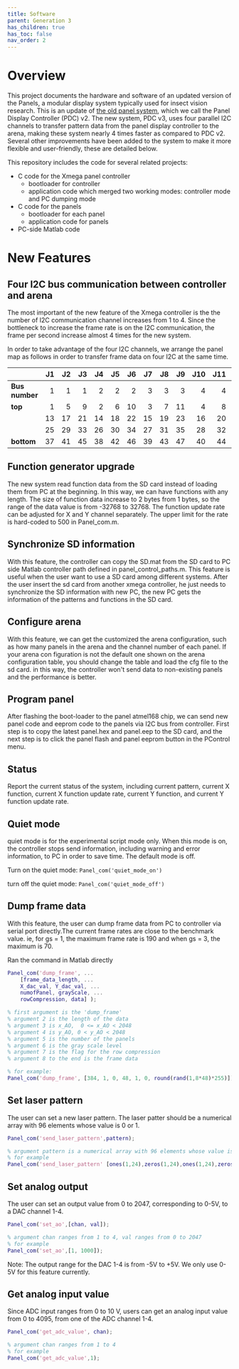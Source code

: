 ```yaml
---
title: Software
parent: Generation 3
has_children: true
has_toc: false
nav_order: 2
---
```


# Overview

This project documents the hardware and software of an updated version of the Panels, a modular display system typically used for insect vision research. This is an update of [the old panel system](g2-panels.md), which we call the Panel Display Controller (PDC) v2. The new system, PDC v3, uses four parallel I2C channels to transfer pattern data from the panel display controller to the arena, making these system nearly 4 times faster as compared to PDC v2. Several other improvements have been added to the system to make it more flexible and user-friendly, these are detailed below.


This repository includes the code for several related projects:

- C code for the Xmega panel controller
  - bootloader for controller
  - application code which merged two working modes: controller mode and PC dumping mode
- C code for the panels
  - bootloader for each panel
  - application code for panels
- PC-side Matlab code

# New Features

## Four I2C bus communication between controller and arena

The most important of the new feature of the Xmega controller is the the number of I2C communication channel increases from 1 to 4. Since the bottleneck to increase the frame rate is on the I2C communication, the frame per second increase almost 4 times for the new system.

In order to take advantage of the four I2C channels, we arrange the panel map as follows in order to transfer frame data on four I2C at the same time.

|                | J1 | J2 | J3 | J4 | J5 | J6 | J7 | J8 | J9 | J10 | J11 | J12 |
| -------------- | --:| --:| --:| --:| --:| --:| --:| --:| --:| ---:| ---:| ---:|
| **Bus number** |  1 |  1 |  1 |  2 |  2 |  2 |  3 |  3 |  3 |   4 |   4 |   4 |
| **top**        |  1 |  5 |  9 |  2 |  6 | 10 |  3 |  7 | 11 |   4 |   8 |  12 |
|                | 13 | 17 | 21 | 14 | 18 | 22 | 15 | 19 | 23 |  16 |  20 |  24 |
|                | 25 | 29 | 33 | 26 | 30 | 34 | 27 | 31 | 35 |  28 |  32 |  36 |
| **bottom**     | 37 | 41 | 45 | 38 | 42 | 46 | 39 | 43 | 47 |  40 |  44 |  48 |


## Function generator upgrade 

The new system read function data from the SD card instead of loading them from PC at the beginning. In this way, we can have functions with any length. The size of function data increase to 2 bytes from 1 bytes, so the range of the data value is from -32768 to 32768. The function update rate can be adjusted for X and Y channel separately. The upper limit for the rate is hard-coded to 500 in Panel_com.m.

## Synchronize SD information

With this feature, the controller can copy the SD.mat from the SD card to PC side Matlab controller path defined in panel_control_paths.m. This feature is useful when the user want to use a SD card among different systems. After the user insert the sd card from another xmega controller, he just needs to synchronize the SD information with new PC, the new PC gets the information of the patterns and functions in the SD card.

## Configure arena

With this feature, we can get the  customized the arena configuration, such as how many panels in the arena and the channel number of each panel. If your arena con figuration is not the default one shown on the arena configuration table, you should change the table and load the cfg file to the sd card. in this way, the controller won't send data to non-existing panels and the performance is better.

## Program panel

After flashing the boot-loader to the panel atmel168 chip, we can send new panel code and eeprom code to the panels via I2C bus from controller. First step is to copy the latest panel.hex and  panel.eep to the SD card, and the next step is to click the panel flash and panel eeprom button in the PControl menu.

## Status

Report the current status of the system, including current pattern, current X function, current X function update rate, current Y function, and current Y function update rate.


## Quiet mode

quiet mode is for the experimental script mode only. When this mode is on, the controller stops send information, including warning and error information, to PC in order to save time. The default mode is off.

Turn on the quiet mode: `Panel_com('quiet_mode_on')`

turn off the quiet mode:  `Panel_com('quiet_mode_off')`

## Dump frame data

With this feature, the user can dump frame data from PC to controller via serial port directly.The current frame rates are close to the benchmark value. ie, for gs = 1, the maximum frame rate is 190 and when gs = 3, the maximum is 70. 

Ran the command in Matlab directly

```matlab
Panel_com('dump_frame', ...
    [frame_data_length, ...
    X_dac_val, Y_dac_val, ...
    numofPanel, grayScale, ...
    rowCompression, data] );

% first argument is the 'dump_frame' 
% argument 2 is the length of the data
% argument 3 is x_AO,  0 <= x_AO < 2048
% argument 4 is y_AO, 0 < y_AO < 2048
% argument 5 is the number of the panels
% argument 6 is the gray scale level
% argument 7 is the flag for the row compression
% argument 8 to the end is the frame data

% for example:
Panel_com('dump_frame', [384, 1, 0, 48, 1, 0, round(rand(1,8*48)*255)]);
```


## Set laser pattern

The user can set a new laser pattern. The laser patter should be a numerical array with 96 elements whose value is 0 or 1.
```matlab
Panel_com('send_laser_pattern',pattern);

% argument pattern is a numerical array with 96 elements whose value is either 0 or 1
% for example
Panel_com('send_laser_pattern' [ones(1,24),zeros(1,24),ones(1,24),zeros(1,24)]); 
```

## Set analog output

The user can set an output value from 0 to 2047, corresponding to 0-5V, to a DAC channel 1-4.

```matlab
Panel_com('set_ao',[chan, val]);

% argument chan ranges from 1 to 4, val ranges from 0 to 2047
% for example
Panel_com('set_ao',[1, 1000]);
```

Note:  The output range for the DAC 1-4 is from -5V to +5V. We only use 0-5V for this feature currently.

## Get analog input value

Since ADC input ranges from 0 to 10 V,  users can get an analog input value from 0 to 4095, from one of the ADC channel 1-4.

```matlab
Panel_com('get_adc_value', chan);

% argument chan ranges from 1 to 4
% for example
Panel_com('get_adc_value',1);
```